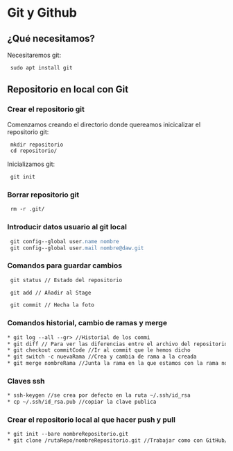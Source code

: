 # Git y Github

## ¿Qué necesitamos?

Necesitaremos git:

```apache
 sudo apt install git
```

## Repositorio en local con Git

### Crear el repositorio git

Comenzamos creando el directorio donde quereamos inicicalizar el repositorio git:

```apache
 mkdir repositorio
 cd repositorio/
```

Inicializamos git:

```apache
 git init
```

### Borrar repositorio git

```apache
 rm -r .git/
```

### Introducir datos usuario al git local

```apache
 git config--global user.name nombre
 git config--global user.mail nombre@daw.git
```

### Comandos para guardar cambios

```apache
 git status // Estado del repositorio
```

```apache
 git add // Añadir al Stage
```

```apache
 git commit // Hecha la foto
```

### Comandos historial, cambio de ramas y merge

```apache
* git log --all --gr> //Historial de los commi
* git diff // Para ver las diferencias entre el archivo del repositorio y el que yo estoy usando
* git checkout commitCode //Ir al commit que le hemos dicho
* git switch -c nuevaRama //Crea y cambia de rama a la creada
* git merge nombreRama //Junta la rama en la que estamos con la rama nombreRama
```

### Claves ssh

```apache
* ssh-keygen //se crea por defecto en la ruta ~/.ssh/id_rsa
* cp ~/.ssh/id_rsa.pub //copiar la clave publica
```

### Crear el repositorio local al que hacer push y pull

```apache
* git init --bare nombreRepositorio.git
* git clone /rutaRepo/nombreRepositorio.git //Trabajar como con GitHub/GitLab
```
